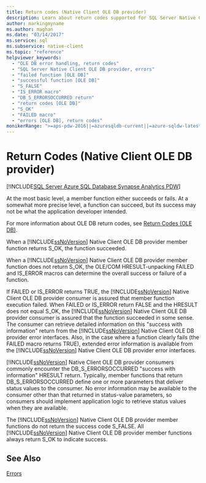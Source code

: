 ```yaml
---
title: Return codes (Native Client OLE DB provider)
description: Learn about return codes supported for SQL Server Native Client OLE DB, including the commonly encountered DB_S_ERRORSOCCURRED HRESULT value.
author: markingmyname
ms.author: maghan
ms.date: "03/14/2017"
ms.service: sql
ms.subservice: native-client
ms.topic: "reference"
helpviewer_keywords:
  - "OLE DB error handling, return codes"
  - "SQL Server Native Client OLE DB provider, errors"
  - "failed function [OLE DB]"
  - "successful function [OLE DB]"
  - "S_FALSE"
  - "IS_ERROR macro"
  - "DB_S_ERRORSOCCURRED return"
  - "return codes [OLE DB]"
  - "S_OK"
  - "FAILED macro"
  - "errors [OLE DB], return codes"
monikerRange: ">=aps-pdw-2016||=azuresqldb-current||=azure-sqldw-latest||>=sql-server-2016||>=sql-server-linux-2017||=azuresqldb-mi-current"
---
```

# Return Codes (Native Client OLE DB provider)
[!INCLUDE[SQL Server Azure SQL Database Synapse Analytics PDW](../../includes/applies-to-version/sql-asdb-asdbmi-asa-pdw.md)]

  At the most basic level, a member function either succeeds or fails. At a somewhat more precise level, a function can succeed, but its success may not be what the application developer intended.  
  
 For more information about OLE DB return codes, see [Return Codes (OLE DB)](/previous-versions/windows/desktop/ms725451(v=vs.85)).  
  
 When a [!INCLUDE[ssNoVersion](../../includes/ssnoversion-md.md)] Native Client OLE DB provider member function returns S_OK, the function succeeded.  
  
 When a [!INCLUDE[ssNoVersion](../../includes/ssnoversion-md.md)] Native Client OLE DB provider member function does not return S_OK, the OLE/COM HRESULT-unpacking FAILED and IS_ERROR macros can determine the overall success or failure of a function.  
  
 If FAILED or IS_ERROR returns TRUE, the [!INCLUDE[ssNoVersion](../../includes/ssnoversion-md.md)] Native Client OLE DB provider consumer is assured that member function execution failed. When FAILED or IS_ERROR return FALSE and the HRESULT does not equal S_OK, the [!INCLUDE[ssNoVersion](../../includes/ssnoversion-md.md)] Native Client OLE DB provider consumer is assured that the function succeeded in some sense. The consumer can retrieve detailed information on this "success with information" return from the [!INCLUDE[ssNoVersion](../../includes/ssnoversion-md.md)] Native Client OLE DB provider error interfaces. Also, in the case where a function clearly fails (the FAILED macro returns TRUE), extended error information is available from the [!INCLUDE[ssNoVersion](../../includes/ssnoversion-md.md)] Native Client OLE DB provider error interfaces.  
  
 [!INCLUDE[ssNoVersion](../../includes/ssnoversion-md.md)] Native Client OLE DB provider consumers commonly encounter the DB_S_ERRORSOCCURRED "success with information" HRESULT return. Typically, member functions that return DB_S_ERRORSOCCURRED define one or more parameters that deliver status values to the consumer. No error information may be available to the consumer other than that returned in status-value parameters, so consumers should implement application logic to retrieve status values when they are available.  
  
 The [!INCLUDE[ssNoVersion](../../includes/ssnoversion-md.md)] Native Client OLE DB provider member functions do not return the success code S_FALSE. All [!INCLUDE[ssNoVersion](../../includes/ssnoversion-md.md)] Native Client OLE DB provider member functions always return S_OK to indicate success.  
  
## See Also  
 [Errors](../../relational-databases/native-client-ole-db-errors/errors.md)  
  
